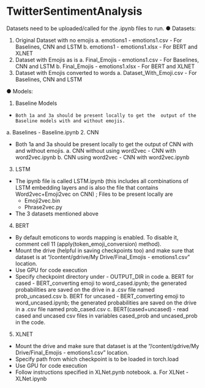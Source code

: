 # TwitterSentimentAnalysis


Datasets need to be uploaded/called for the .ipynb files to run.
●	Datasets:

1.	Original Dataset with no emojis
  a.	emotions1 - emotions1.csv - For Baselines, CNN and LSTM
  b.	emotions1 - emotions1.xlsx - For BERT and XLNET
2.	Dataset with Emojis as is
  a.	Final_Emojis - emotions1.csv - For Baselines, CNN and LSTM
  b.	Final_Emojis - emotions1.xlsx - For BERT and XLNET
3.	Dataset with Emojis converted to words
  a.	Dataset_With_Emoji.csv - For Baselines, CNN and LSTM

●	Models:

1.	Baseline Models 
  - 	Both 1a and 3a should be present locally to get the  output of the Baseline models with and without emojis.
  a.	Baselines - Baseline.ipynb 
2.	CNN
  -	Both 1a and 3a should be present locally to get the output of CNN with and without emojis.
  a.	CNN without using word2vec - CNN with word2vec.ipynb
  b.	CNN using word2vec - CNN with word2vec.ipynb

3.	LSTM
  -	The ipynb file is called LSTM.ipynb (this includes all combinations of LSTM embedding layers and is also the file that contains Word2vec+Emoji2vec on CNN) ; Files to be present locally are
	-	Emoji2vec.bin
	-	Phrase2vec.py
  -	The 3 datasets mentioned above

4.	BERT 
  -	By default emoticons to words mapping is enabled. To disable it, comment cell 11 (apply(token_emoji_conversion) method). 
  -	Mount the drive (helpful in saving checkpoints too) and make sure that dataset is at “/content/gdrive/My Drive/Final_Emojis - emotions1.csv” location.
  -	Use GPU for code execution 
  -	Specify checkpoint directory under - OUTPUT_DIR in code
  a.	BERT for cased - BERT_converting emoji to word_cased.ipynb; the generated probabilities are saved on the drive in a .csv file named prob_uncased.csv
  b.	BERT for uncased - BERT_converting emoji to word_uncased.ipynb; the generated probabilities are saved on the drive in a .csv file named prob_cased.csv
  c.	BERT(cased+uncased) - read cased and uncased csv files in variables cased_prob and uncased_prob in the code. 


5.	XLNET
  -	Mount the drive and make sure that dataset is at the “/content/gdrive/My Drive/Final_Emojis - emotions1.csv” location.
  -	Specify path from which checkpoint is to be loaded in torch.load
  -	Use GPU for code execution 
  -	Follow instructions specified in XLNet.pynb notebook.
  a.	For XLNet - XLNet.ipynb

